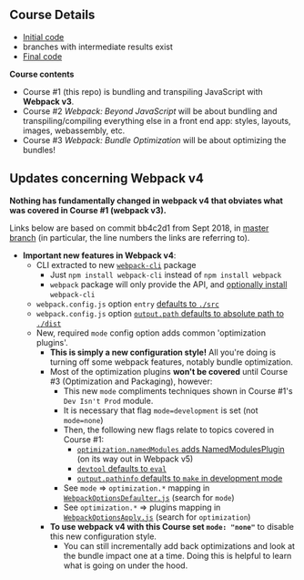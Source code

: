 
## Course Details

- [Initial code](https://github.com/g0t4/optimizing-web-apps-webpack/tree/webpack-javascript-start)
- branches with intermediate results exist
- [Final code](https://github.com/g0t4/optimizing-web-apps-webpack/tree/webpack-javascript-end)


**Course contents**

- Course #1 (this repo) is bundling and transpiling JavaScript with **Webpack v3**.
- Course #2 *Webpack: Beyond JavaScript* will be about bundling and transpiling/compiling everything else in a front end app: styles, layouts, images, webassembly, etc.
- Course #3 *Webpack: Bundle Optimization* will be about optimizing the bundles!

## Updates concerning Webpack v4

**Nothing has fundamentally changed in webpack v4 that obviates what was covered in Course #1 (webpack v3).**

Links below are based on commit bb4c2d1 from Sept 2018, in [master branch](https://github.com/webpack/webpack/tree/bb4c2d18f7d62524b15c2b67cceca201832aee28)  (in particular, the line numbers the links are referring to).

- **Important new features in Webpack v4**:
    - CLI extracted to new [`webpack-cli`](https://github.com/webpack/webpack-cli/) package
        - Just `npm install webpack-cli` instead of `npm install webpack`
        - `webpack` package will only provide the API, and  [optionally install](https://github.com/webpack/webpack/blob/master/bin/webpack.js#L59-L69) `webpack-cli`
    - `webpack.config.js` option `entry` [defaults to `./src`](https://github.com/webpack/webpack/blob/master/lib/WebpackOptionsDefaulter.js#L34)
    - `webpack.config.js`  option [`output.path` defaults to absolute path to `./dist`](https://github.com/webpack/webpack/blob/master/lib/WebpackOptionsDefaulter.js#L152)
    - New, required `mode` config option adds common 'optimization plugins'.
        - **This is simply a new configuration style!** All you're doing is turning off some webpack features, notably bundle optimization. 
        - Most of the optimization plugins **won't be covered** until Course #3 (Optimization and Packaging), however:
            - This new `mode` compliments techniques shown in Course #1's `Dev Isn't Prod` module.
            - It is necessary that flag `mode=development` is set (not `mode=none`) 
            - Then, the following new flags relate to topics covered in Course #1: 
              - [`optimization.namedModules` adds NamedModulesPlugin](https://github.com/webpack/webpack/blob/master/lib/WebpackOptionsDefaulter.js#L275) (on its way out in Webpack v5)
              - [`devtool` defaults to `eval`](https://github.com/webpack/webpack/blob/master/lib/WebpackOptionsDefaulter.js#L36-L40)
              - [`output.pathinfo` defaults to `make` in development mode](https://github.com/webpack/webpack/blob/master/lib/WebpackOptionsDefaulter.js#L154)
            - See `mode` => `optimization.*` mapping in [`WebpackOptionsDefaulter.js`](https://github.com/webpack/webpack/blob/master/lib/WebpackOptionsDefaulter.js#L203-L322) (search for `mode`)
            - See `optimization.*` => plugins mapping in [`WebpackOptionsApply.js`](https://github.com/webpack/webpack/blob/master/lib/WebpackOptionsApply.js#L341-L448) (search for `optimization`)
        - **To use webpack v4 with this Course set `mode: "none"`** to disable this new configuration style.
            - You can still incrementally add back optimizations and look at the bundle impact one at a time. Doing this is helpful to learn what is going on under the hood.

